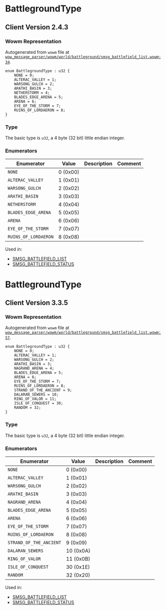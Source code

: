 # BattlegroundType

## Client Version 2.4.3

### Wowm Representation

Autogenerated from `wowm` file at [`wow_message_parser/wowm/world/battleground/smsg_battlefield_list.wowm:34`](https://github.com/gtker/wow_messages/tree/main/wow_message_parser/wowm/world/battleground/smsg_battlefield_list.wowm#L34).

```rust,ignore
enum BattlegroundType : u32 {
    NONE = 0;
    ALTERAC_VALLEY = 1;
    WARSONG_GULCH = 2;
    ARATHI_BASIN = 3;
    NETHERSTORM = 4;
    BLADES_EDGE_ARENA = 5;
    ARENA = 6;
    EYE_OF_THE_STORM = 7;
    RUINS_OF_LORDAERON = 8;
}
```
### Type
The basic type is `u32`, a 4 byte (32 bit) little endian integer.
### Enumerators
| Enumerator | Value  | Description | Comment |
| --------- | -------- | ----------- | ------- |
| `NONE` | 0 (0x00) |  |  |
| `ALTERAC_VALLEY` | 1 (0x01) |  |  |
| `WARSONG_GULCH` | 2 (0x02) |  |  |
| `ARATHI_BASIN` | 3 (0x03) |  |  |
| `NETHERSTORM` | 4 (0x04) |  |  |
| `BLADES_EDGE_ARENA` | 5 (0x05) |  |  |
| `ARENA` | 6 (0x06) |  |  |
| `EYE_OF_THE_STORM` | 7 (0x07) |  |  |
| `RUINS_OF_LORDAERON` | 8 (0x08) |  |  |

Used in:
* [SMSG_BATTLEFIELD_LIST](smsg_battlefield_list.md)
* [SMSG_BATTLEFIELD_STATUS](smsg_battlefield_status.md)

# BattlegroundType

## Client Version 3.3.5

### Wowm Representation

Autogenerated from `wowm` file at [`wow_message_parser/wowm/world/battleground/smsg_battlefield_list.wowm:57`](https://github.com/gtker/wow_messages/tree/main/wow_message_parser/wowm/world/battleground/smsg_battlefield_list.wowm#L57).

```rust,ignore
enum BattlegroundType : u32 {
    NONE = 0;
    ALTERAC_VALLEY = 1;
    WARSONG_GULCH = 2;
    ARATHI_BASIN = 3;
    NAGRAND_ARENA = 4;
    BLADES_EDGE_ARENA = 5;
    ARENA = 6;
    EYE_OF_THE_STORM = 7;
    RUINS_OF_LORDAERON = 8;
    STRAND_OF_THE_ANCIENT = 9;
    DALARAN_SEWERS = 10;
    RING_OF_VALOR = 11;
    ISLE_OF_CONQUEST = 30;
    RANDOM = 32;
}
```
### Type
The basic type is `u32`, a 4 byte (32 bit) little endian integer.
### Enumerators
| Enumerator | Value  | Description | Comment |
| --------- | -------- | ----------- | ------- |
| `NONE` | 0 (0x00) |  |  |
| `ALTERAC_VALLEY` | 1 (0x01) |  |  |
| `WARSONG_GULCH` | 2 (0x02) |  |  |
| `ARATHI_BASIN` | 3 (0x03) |  |  |
| `NAGRAND_ARENA` | 4 (0x04) |  |  |
| `BLADES_EDGE_ARENA` | 5 (0x05) |  |  |
| `ARENA` | 6 (0x06) |  |  |
| `EYE_OF_THE_STORM` | 7 (0x07) |  |  |
| `RUINS_OF_LORDAERON` | 8 (0x08) |  |  |
| `STRAND_OF_THE_ANCIENT` | 9 (0x09) |  |  |
| `DALARAN_SEWERS` | 10 (0x0A) |  |  |
| `RING_OF_VALOR` | 11 (0x0B) |  |  |
| `ISLE_OF_CONQUEST` | 30 (0x1E) |  |  |
| `RANDOM` | 32 (0x20) |  |  |

Used in:
* [SMSG_BATTLEFIELD_LIST](smsg_battlefield_list.md)
* [SMSG_BATTLEFIELD_STATUS](smsg_battlefield_status.md)

